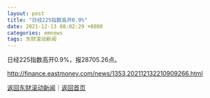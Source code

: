 ```yaml
---
layout: post
title: "日经225指数高开0.9%"
date: 2021-12-13 08:02:29 +0800
categories: emnews
tags: 东财滚动新闻
---
```


日经225指数高开0.9%，报28705.26点。

<http://finance.eastmoney.com/news/1353,202112132210909266.html>

[返回东财滚动新闻](//finews.withounder.com/emnews/)｜[返回首页](//finews.withounder.com/)